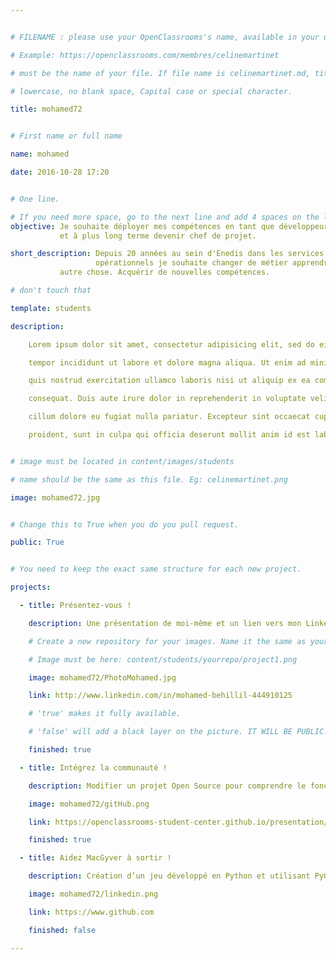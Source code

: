 ```yaml
---


# FILENAME : please use your OpenClassrooms's name, available in your url.

# Example: https://openclassrooms.com/membres/celinemartinet

# must be the name of your file. If file name is celinemartinet.md, title is celinemartinet.

# lowercase, no blank space, Capital case or special character.

title: mohamed72


# First name or full name

name: mohamed

date: 2016-10-28 17:20


# One line.

# If you need more space, go to the next line and add 4 spaces on the left, as in 'description'.
objective: Je souhaite déployer mes compétences en tant que développeur java
           et à plus long terme devenir chef de projet.

short_description: Depuis 20 années au sein d'Enedis dans les services 
                   opérationnels je souhaite changer de métier apprendre 
		   autre chose. Acquérir de nouvelles compétences.

# don't touch that

template: students

description:

    Lorem ipsum dolor sit amet, consectetur adipisicing elit, sed do eiusmod

    tempor incididunt ut labore et dolore magna aliqua. Ut enim ad minim veniam,

    quis nostrud exercitation ullamco laboris nisi ut aliquip ex ea commodo

    consequat. Duis aute irure dolor in reprehenderit in voluptate velit esse

    cillum dolore eu fugiat nulla pariatur. Excepteur sint occaecat cupidatat non

    proident, sunt in culpa qui officia deserunt mollit anim id est laborum.


# image must be located in content/images/students

# name should be the same as this file. Eg: celinemartinet.png

image: mohamed72.jpg


# Change this to True when you do you pull request.

public: True 


# You need to keep the exact same structure for each new project.

projects:

  - title: Présentez-vous !

    description: Une présentation de moi-même et un lien vers mon LinkedIn.

    # Create a new repository for your images. Name it the same as your nickname and profile picture.

    # Image must be here: content/students/yourrepo/project1.png

    image: mohamed72/PhotoMohamed.jpg

    link: http://www.linkedin.com/in/mohamed-behillil-444910125

    # 'true' makes it fully available.

    # 'false' will add a black layer on the picture. IT WILL BE PUBLIC!

    finished: true

  - title: Intégrez la communauté !

    description: Modifier un projet Open Source pour comprendre le fonctionnement de Git, de Github et des pull requests. 

    image: mohamed72/gitHub.png

    link: https://openclassrooms-student-center.github.io/presentation/students/ratus.html

    finished: true

  - title: Aidez MacGyver à sortir !

    description: Création d’un jeu développé en Python et utilisant PyGame.

    image: mohamed72/linkedin.png

    link: https://www.github.com

    finished: false

---
```


